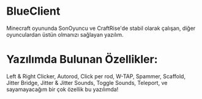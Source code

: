 # BlueClient

Minecraft oyununda SonOyuncu ve CraftRise'de stabil olarak çalışan, diğer oyunculardan üstün olmanızı sağlayan yazılım.

# Yazılımda Bulunan Özellikler:

Left & Right Clicker, Autorod, Click per rod, W-TAP, Spammer, Scaffold, Jitter Bridge, Jitter & Jitter Sounds, Toggle Sounds, Teleport, ve sayamayacağım bir çok özellik bu yazılımda!
